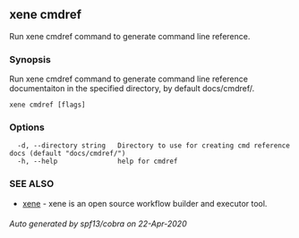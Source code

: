 ## xene cmdref

Run xene cmdref command to generate command line reference.

### Synopsis

Run xene cmdref command to generate command line reference documentaiton in the specified directory, by default docs/cmdref/.

```
xene cmdref [flags]
```

### Options

```
  -d, --directory string   Directory to use for creating cmd reference docs (default "docs/cmdref/")
  -h, --help               help for cmdref
```

### SEE ALSO

* [xene](xene.md)	 - xene is an open source workflow builder and executor tool.

###### Auto generated by spf13/cobra on 22-Apr-2020
